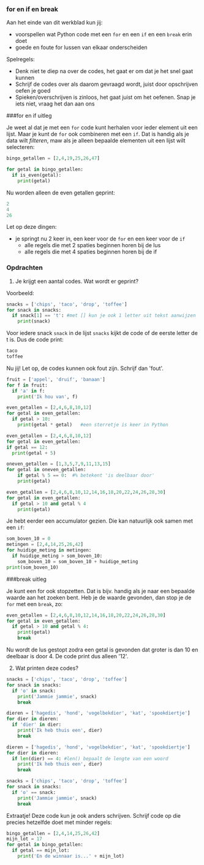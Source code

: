### for en if en break

Aan het einde van dit werkblad kun jij:

- voorspellen wat Python code met een `for` en een `if` en een `break` erin doet
- goede en foute for lussen van elkaar onderscheiden

Spelregels:

- Denk niet te diep na over de codes, het gaat er om dat je het snel gaat kunnen
- Schrijf de codes over als daarom gevraagd wordt, juist door opschrijven oefen je goed
- Spieken/overschrijven is zinloos, het gaat juist om het oefenen. Snap je iets niet, vraag het dan aan ons

###for en if uitleg

Je weet al dat je met een `for` code kunt herhalen voor ieder element uit een lijst. Maar je kunt de `for` ook combineren met een `if`. Dat is handig als je data wilt *filteren*, maw als je alleen bepaalde elementen uit een lijst wilt selecteren:

```python
bingo_getallen = [2,4,19,25,26,47]

for getal in bingo_getallen:
  if is_even(getal):
    print(getal)
```

Nu worden alleen de even getallen geprint:

```python
2
4
26
```

Let op deze dingen:

- je springt nu 2 keer in, een keer voor de `for` en een keer voor de `if`
  - alle regels die met 2 spaties beginnen horen bij de lus
  - alle regels die met 4 spaties beginnen horen bij de if

### Opdrachten

1) Je krijgt een aantal codes. Wat wordt er geprint? 

Voorbeeld:

```python
snacks = ['chips', 'taco', 'drop', 'toffee']
for snack in snacks:
  if snack[1] == 't': #met [] kun je ook 1 letter uit tekst aanwijzen
    print(snack)
```

Voor iedere snack `snack` in de lijst `snacks`  kijkt de code of de eerste letter de t is. Dus de code print: 

```python
taco
toffee
```

Nu jij! Let op, de codes kunnen ook fout zijn. Schrijf dan 'fout'.

```python
fruit = ['appel', 'druif', 'banaan']
for f in fruit:
  if 'a' in f:
    print('Ik hou van', f)
```
```python
even_getallen = [2,4,6,8,10,12]
for getal in even_getallen:
  if getal > 10:
    print(getal * getal)   #een sterretje is keer in Python
```
```python
even_getallen = [2,4,6,8,10,12]
for getal in even_getallen:
if getal == 12:
  print(getal + 5)
```
```python
oneven_getallen = [1,3,5,7,9,11,13,15]
for getal in oneven_getallen:
	if getal % 5 == 0:  #% betekent 'is deelbaar door'
    print(getal)
```
```python
even_getallen = [2,4,6,8,10,12,14,16,18,20,22,24,26,28,30]
for getal in even_getallen:
  if getal > 10 and getal % 4
    print(getal)
```
Je hebt eerder een accumulator gezien. Die kan natuurlijk ook samen met een `if`:

```python
som_boven_10 = 0
metingen = [2,4,14,25,26,42]
for huidige_meting in metingen:
  if huidige_meting > som_boven_10:
    som_boven_10 = som_boven_10 + huidige_meting
print(som_boven_10)
```

###break uitleg

Je kunt een for ook stopzetten. Dat is bijv. handig als je naar een bepaalde waarde aan het zoeken bent. Heb je de waarde gevonden, dan stop je de `for` met een `break`, zo:

```python
even_getallen = [2,4,6,8,10,12,14,16,18,20,22,24,26,28,30]
for getal in even_getallen:
  if getal > 10 and getal % 4:
    print(getal)
    break
```

Nu wordt de lus gestopt zodra een getal is gevonden dat groter is dan 10 en deelbaar is door 4. De code print dus alleen '12'.

2) Wat printen deze codes?

```python
snacks = ['chips', 'taco', 'drop', 'toffee']
for snack in snacks:
  if 'o' in snack:
    print('Jammie jammie', snack)
    break
```


```python
dieren = ['hagedis', 'hond', 'vogelbekdier', 'kat', 'spookdiertje']
for dier in dieren:
  if 'dier' in dier:
    print('Ik heb thuis een', dier)
    break
```

```python
dieren = ['hagedis', 'hond', 'vogelbekdier', 'kat', 'spookdiertje']
for dier in dieren:
  if len(dier) == 4: #len() bepaalt de lengte van een woord
    print('Ik heb thuis een', dier)
    break
```

```python
snacks = ['chips', 'taco', 'drop', 'toffee']
for snack in snacks:
  if 'o' == snack:
    print('Jammie jammie', snack)
    break
```

Extraatje! Deze code kun je ook anders schrijven. Schrijf code op die precies hetzelfde doet met minder regels:

```python
bingo_getallen = [2,4,14,25,26,42]
mijn_lot = 17
for getal in bingo_getallen:
  if getal == mijn_lot:
    print('En de winnaar is...' + mijn_lot)
```

